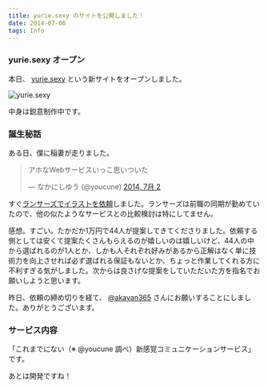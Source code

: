 ```yaml
---
title: yurie.sexy のサイトを公開しました！
date: 2014-07-06
tags: Info
---
```


### yurie.sexy オープン

本日、 [yurie.sexy](http://yurie.sexy/) という新サイトをオープンしました。

![yurie.sexy](/mono/info/20140706_yurie-site-released.png)

中身は鋭意制作中です。

### 誕生秘話

ある日、僕に稲妻が走りました。

<blockquote class="twitter-tweet" lang="ja"><p>アホなWebサービスいっこ思いついた</p>&mdash; なかにしゆう (@youcune) <a href="https://twitter.com/youcune/statuses/484337264042856448">2014, 7月 2</a></blockquote>

すぐ[ランサーズでイラストを依頼](http://www.lancers.jp/work/detail/369753)しました。ランサーズは前職の同期が勤めていたので、他の似たようなサービスとの比較検討は特にしてません。

感想。すごい。たかだか1万円で44人が提案してきてくださりました。依頼する側としては安くて提案たくさんもらえるのが嬉しいのは嬉しいけど、44人の中から選ばれるのが1人とか、しかも人それぞれ好みがあるから正解はなく単に技術力を向上させれば必ず選ばれる保証もないとか、ちょっと作業してくれる方に不利すぎる気がしました。次からは良さげな提案をしていただいた方を指名でお願いしようと思います。

昨日、依頼の締め切りを経て、 [@akayan365](https://twitter.com/akayan365) さんにお願いすることにしました。ありがとうございます。

### サービス内容

「これまでにない（※ @youcune 調べ）新感覚コミュニケーションサービス」です。

あとは開発ですね！
